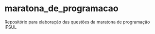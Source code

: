 # maratona_de_programacao
Repositório para elaboração das questões da maratona de programação IFSUL
